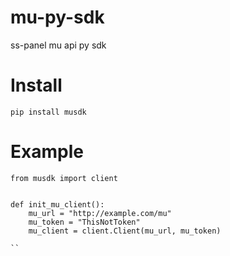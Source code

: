 # mu-py-sdk
ss-panel mu api py sdk

# Install

```
pip install musdk
```

# Example

```
from musdk import client


def init_mu_client():
    mu_url = "http://example.com/mu"
    mu_token = "ThisNotToken"
    mu_client = client.Client(mu_url, mu_token)

``
